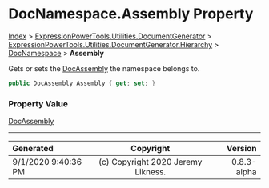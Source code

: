 ﻿# DocNamespace.Assembly Property

[Index](../index.md) > [ExpressionPowerTools.Utilities.DocumentGenerator](ExpressionPowerTools.Utilities.DocumentGenerator.a.md) > [ExpressionPowerTools.Utilities.DocumentGenerator.Hierarchy](ExpressionPowerTools.Utilities.DocumentGenerator.Hierarchy.n.md) > [DocNamespace](ExpressionPowerTools.Utilities.DocumentGenerator.Hierarchy.DocNamespace.cs.md) > **Assembly**

Gets or sets the [DocAssembly](ExpressionPowerTools.Utilities.DocumentGenerator.Hierarchy.DocAssembly.cs.md) the namespace belongs to.

```csharp
public DocAssembly Assembly { get; set; }
```

### Property Value

 [DocAssembly](ExpressionPowerTools.Utilities.DocumentGenerator.Hierarchy.DocAssembly.cs.md) 


---

| Generated | Copyright | Version |
| :-- | :-: | --: |
| 9/1/2020 9:40:36 PM | (c) Copyright 2020 Jeremy Likness. | 0.8.3-alpha |
